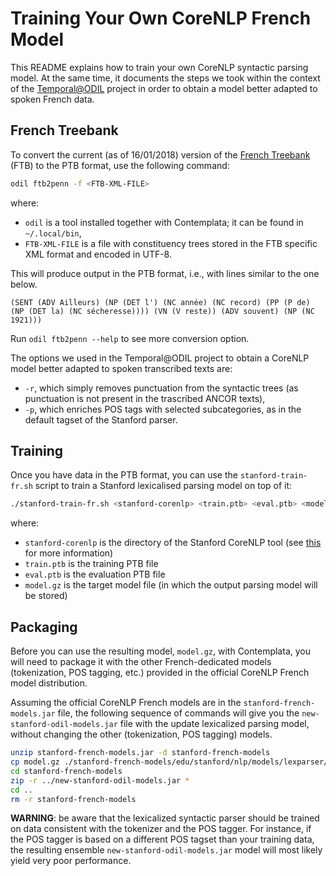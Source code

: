 # Training Your Own CoreNLP French Model

This README explains how to train your own CoreNLP syntactic parsing model. At
the same time, it documents the steps we took within the context of the
[Temporal@ODIL][temporal-odil] project in order to obtain a model better adapted
to spoken French data.

## French Treebank

To convert the current (as of 16/01/2018) version of the
[French Treebank](http://ftb.linguist.univ-paris-diderot.fr/) (FTB) to the PTB
format, use the following command:

```bash
odil ftb2penn -f <FTB-XML-FILE>
```

where:

* `odil` is a tool installed together with Contemplata; it can be found in
  `~/.local/bin`,
* `FTB-XML-FILE` is a file with constituency trees stored in the FTB specific
  XML format and encoded in UTF-8.

This will produce output in the PTB format, i.e., with lines similar to the one
below.

```
(SENT (ADV Ailleurs) (NP (DET l') (NC année) (NC record) (PP (P de) (NP (DET la) (NC sécheresse)))) (VN (V reste)) (ADV souvent) (NP (NC 1921)))
```
  
Run `odil ftb2penn --help` to see more conversion option.

The options we used in the Temporal@ODIL project to obtain a CoreNLP model
better adapted to spoken transcribed texts are:

* `-r`, which simply removes punctuation from the syntactic trees (as
  punctuation is not present in the trascribed ANCOR texts),
* `-p`, which enriches POS tags with selected subcategories, as in the default
  tagset of the Stanford parser.

## Training

Once you have data in the PTB format, you can use the `stanford-train-fr.sh`
script to train a Stanford lexicalised parsing model on top of it:

```bash
./stanford-train-fr.sh <stanford-corenlp> <train.ptb> <eval.ptb> <model.gz>
```

where:

* `stanford-corenlp` is the directory of the Stanford CoreNLP tool (see [this](../README.md#stanford) for more information)
* `train.ptb` is the training PTB file
* `eval.ptb` is the evaluation PTB file
* `model.gz` is the target model file (in which the output parsing model will be stored)

## Packaging

Before you can use the resulting model, `model.gz`, with Contemplata, you will
need to package it with the other French-dedicated models (tokenization, POS
tagging, etc.) provided in the official CoreNLP French model distribution.

Assuming the official CoreNLP French models are in the
`stanford-french-models.jar` file, the following sequence of commands will give
you the `new-stanford-odil-models.jar` file with the update lexicalized parsing
model, without changing the other (tokenization, POS tagging) models.

```bash
unzip stanford-french-models.jar -d stanford-french-models
cp model.gz ./stanford-french-models/edu/stanford/nlp/models/lexparser/frenchFactored.ser.gz
cd stanford-french-models
zip -r ../new-stanford-odil-models.jar *
cd ..
rm -r stanford-french-models
```

**WARNING**: be aware that the lexicalized syntactic parser should be trained on
data consistent with the tokenizer and the POS tagger. For instance, if the POS
tagger is based on a different POS tagset than your training data, the resulting
ensemble `new-stanford-odil-models.jar` model will most likely yield very poor
performance.



[temporal-odil]: https://hal.archives-ouvertes.fr/hal-01627261 "Temporal@ODIL"
